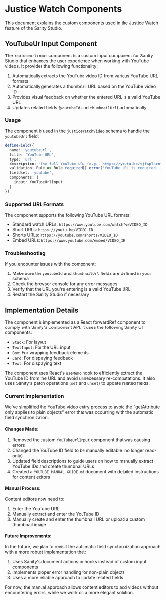 # Justice Watch Components

This document explains the custom components used in the Justice Watch feature of the Sanity Studio.

## YouTubeUrlInput Component

The `YouTubeUrlInput` component is a custom input component for Sanity Studio that enhances the user experience when working with YouTube videos. It provides the following functionality:

1. Automatically extracts the YouTube video ID from various YouTube URL formats
2. Automatically generates a thumbnail URL based on the YouTube video ID
3. Provides visual feedback on whether the entered URL is a valid YouTube URL
4. Updates related fields (`youtubeId` and `thumbnailUrl`) automatically

### Usage

The component is used in the `justiceWatchVideo` schema to handle the `youtubeUrl` field:

```typescript
defineField({
  name: 'youtubeUrl',
  title: 'YouTube URL',
  type: 'url',
  description: 'The full YouTube URL (e.g., https://youtu.be/tjfapTxcnfg)',
  validation: Rule => Rule.required().error('YouTube URL is required.'),
  fieldset: 'youtube',
  components: {
    input: YouTubeUrlInput
  }
})
```

### Supported URL Formats

The component supports the following YouTube URL formats:

- Standard watch URLs: `https://www.youtube.com/watch?v=VIDEO_ID`
- Short URLs: `https://youtu.be/VIDEO_ID`
- Shorts URLs: `https://youtube.com/shorts/VIDEO_ID`
- Embed URLs: `https://www.youtube.com/embed/VIDEO_ID`

### Troubleshooting

If you encounter issues with the component:

1. Make sure the `youtubeId` and `thumbnailUrl` fields are defined in your schema
2. Check the browser console for any error messages
3. Verify that the URL you're entering is a valid YouTube URL
4. Restart the Sanity Studio if necessary

## Implementation Details

The component is implemented as a React forwardRef component to comply with Sanity's component API. It uses the following Sanity UI components:

- `Stack`: For layout
- `TextInput`: For the URL input
- `Box`: For wrapping feedback elements
- `Card`: For displaying feedback
- `Text`: For displaying text

The component uses React's `useMemo` hook to efficiently extract the YouTube ID from the URL and avoid unnecessary re-computations. It also uses Sanity's patch operations (`set` and `unset`) to update related fields.

### Current Implementation

We've simplified the YouTube video entry process to avoid the "getAttribute only applies to plain objects" error that was occurring with the automatic field synchronization.

#### Changes Made:

1. Removed the custom `YouTubeUrlInput` component that was causing errors
2. Changed the YouTube ID field to be manually editable (no longer read-only)
3. Updated field descriptions to guide users on how to manually extract YouTube IDs and create thumbnail URLs
4. Created a `YOUTUBE_MANUAL_GUIDE.md` document with detailed instructions for content editors

#### Manual Process:

Content editors now need to:
1. Enter the YouTube URL
2. Manually extract and enter the YouTube ID
3. Manually create and enter the thumbnail URL or upload a custom thumbnail image

#### Future Improvements:

In the future, we plan to revisit the automatic field synchronization approach with a more robust implementation that:
1. Uses Sanity's document actions or hooks instead of custom input components
2. Implements proper error handling for non-plain objects
3. Uses a more reliable approach to update related fields

For now, the manual approach allows content editors to add videos without encountering errors, while we work on a more elegant solution.
